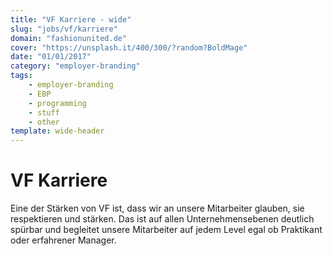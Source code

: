 ```yaml
---
title: "VF Karriere - wide"
slug: "jobs/vf/karriere"
domain: "fashionunited.de"
cover: "https://unsplash.it/400/300/?random?BoldMage"
date: "01/01/2017"
category: "employer-branding"
tags:
    - employer-branding
    - EBP
    - programming
    - stuff
    - other
template: wide-header
---
```


# VF Karriere

Eine der Stärken von VF ist, dass wir an unsere Mitarbeiter glauben, sie respektieren und stärken. Das ist auf allen Unternehmensebenen deutlich spürbar und begleitet unsere Mitarbeiter auf jedem Level egal ob Praktikant oder erfahrener Manager.
